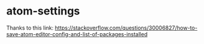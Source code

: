 # atom-settings

Thanks to this link:
https://stackoverflow.com/questions/30006827/how-to-save-atom-editor-config-and-list-of-packages-installed
